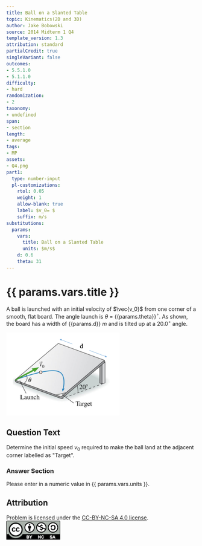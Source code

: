 ```yaml
---
title: Ball on a Slanted Table
topic: Kinematics(2D and 3D)
author: Jake Bobowski
source: 2014 Midterm 1 Q4
template_version: 1.3
attribution: standard
partialCredit: true
singleVariant: false
outcomes:
- 5.5.1.0
- 5.1.1.0
difficulty:
- hard
randomization:
- 2
taxonomy:
- undefined
span:
- section
length:
- average
tags:
- MP
assets:
- Q4.png
part1:
  type: number-input
  pl-customizations:
    rtol: 0.05
    weight: 1
    allow-blank: true
    label: $v_0= $
    suffix: m/s
substitutions:
  params:
    vars:
      title: Ball on a Slanted Table
      units: $m/s$
    d: 0.6
    theta: 31
---
```

# {{ params.vars.title }}
A ball is launched with an initial velocity of $\vec{v_0}$ from one corner of a smooth, flat board.
The angle launch is $\theta$ = {{params.theta}}$^{\circ}$.
As shown, the board has a width of {{params.d}} $m$ and is tilted up at a 20.0$^{\circ}$ angle.

<img src="Q4.png" width=300 alt="A table of width d is slanted at 20 degrees. A ball is launched from the bottom left corner towards the bottom right corner at and angle theta." >

## Question Text

Determine the initial speed $v_0$ required to make the ball land at the adjacent corner labelled as "Target".

### Answer Section

Please enter in a numeric value in {{ params.vars.units }}.

## Attribution

Problem is licensed under the [CC-BY-NC-SA 4.0 license](https://creativecommons.org/licenses/by-nc-sa/4.0/).<br> ![The Creative Commons 4.0 license requiring attribution-BY, non-commercial-NC, and share-alike-SA license.](https://raw.githubusercontent.com/firasm/bits/master/by-nc-sa.png)